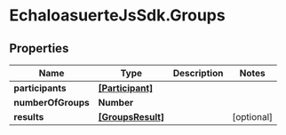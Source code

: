 # EchaloasuerteJsSdk.Groups

## Properties
Name | Type | Description | Notes
------------ | ------------- | ------------- | -------------
**participants** | [**[Participant]**](Participant.md) |  | 
**numberOfGroups** | **Number** |  | 
**results** | [**[GroupsResult]**](GroupsResult.md) |  | [optional] 



